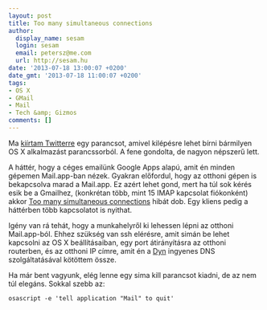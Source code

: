 ```yaml
---
layout: post
title: Too many simultaneous connections
author:
  display_name: sesam
  login: sesam
  email: petersz@me.com
  url: http://sesam.hu
date: '2013-07-18 13:00:07 +0200'
date_gmt: '2013-07-18 11:00:07 +0200'
tags:
- OS X
- GMail
- Mail
- Tech &amp; Gizmos
comments: []
---
```


Ma [kiírtam Twitterre](https://twitter.com/sesam/status/357799438472847362) egy parancsot, amivel kilépésre lehet bírni bármilyen OS X alkalmazást parancssorból. A fene gondolta, de nagyon népszerű lett.

A háttér, hogy a céges emailünk Google Apps alapú, amit én minden gépemen Mail.app-ban nézek. Gyakran előfordul, hogy az otthoni gépen is bekapcsolva marad a Mail.app. Ez azért lehet gond, mert ha túl sok kérés esik be a Gmailhez, (konkrétan több, mint 15 IMAP kapcsolat fiókonként) akkor [Too many simultaneous connections](https://support.google.com/mail/answer/97150?hl=en) hibát dob. Egy kliens pedig a háttérben több kapcsolatot is nyithat.

Igény van rá tehát, hogy a munkahelyről ki lehessen lépni az otthoni Mail.app-ból. Ehhez szükség van ssh elérésre, amit simán be lehet kapcsolni az OS X beállításaiban, egy port átirányításra az otthoni routerben, és az otthoni IP címre, amit én a [Dyn](http://dyn.com/dns) ingyenes DNS szolgáltatásával kötöttem össze.

Ha már bent vagyunk, elég lenne egy sima kill parancsot kiadni, de az nem túl elegáns. Sokkal szebb az:

`osascript -e 'tell application "Mail" to quit'`
